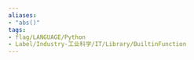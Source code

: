 ```yaml
---
aliases:
- "abs()"
tags:
- flag/LANGUAGE/Python
- Label/Industry-工业科学/IT/Library/BuiltinFunction
---
```

